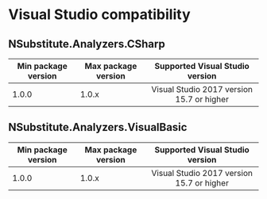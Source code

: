 ﻿# Visual Studio compatibility

## NSubstitute.Analyzers.CSharp

|Min package version| Max package version |Supported Visual Studio version|
|----------|-----------|:-------------:|
|1.0.0|1.0.x|Visual Studio 2017 version 15.7 or higher|

## NSubstitute.Analyzers.VisualBasic

|Min package version| Max package version |Supported Visual Studio version|
|----------|-----------|:-------------:|
|1.0.0|1.0.x|Visual Studio 2017 version 15.7 or higher|